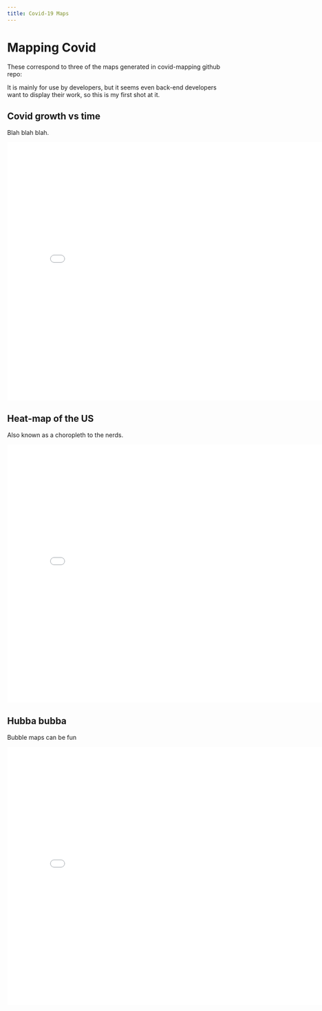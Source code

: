 ```yaml
---
title: Covid-19 Maps
---
```

# Mapping Covid
These correspond to three of the maps generated in covid-mapping github repo:

It is mainly for use by developers, but it seems even back-end developers want to display their work, so this is my first shot at it.

## Covid growth vs time
Blah blah blah.

<iframe src="cases_v_time.html"  width="800" height="600" frameborder="0" allowfullscreen></iframe>


## Heat-map of the US
Also known as a choropleth to the nerds.

<iframe src="choropleth.html"  width="800" height="600" frameborder="0" allowfullscreen></iframe>

## Hubba bubba
Bubble maps can be fun
<iframe src="bubble.html"  width="800" height="600" frameborder="0" allowfullscreen></iframe>

